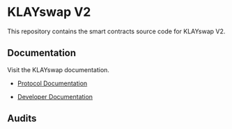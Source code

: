 # KLAYswap V2

This repository contains the smart contracts source code for KLAYswap V2.

## Documentation

Visit the KLAYswap documentation.

- [Protocol Documentation](https://docs-new.klayswap.com/)

- [Developer Documentation](https://docs-new.klayswap.com/developers/contract)

## Audits

